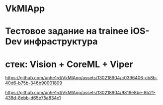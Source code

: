 # VkMlApp
# Тестовое задание на trainee iOS-Dev инфраструктура
# стек: Vision + CoreML + Viper


https://github.com/unhe1rd/VkMlApp/assets/130218904/c0396406-cb8b-40d6-b75b-346b90001809

https://github.com/unhe1rd/VkMlApp/assets/130218904/9819e8be-8b21-438d-8ebb-d65e75a834c1

